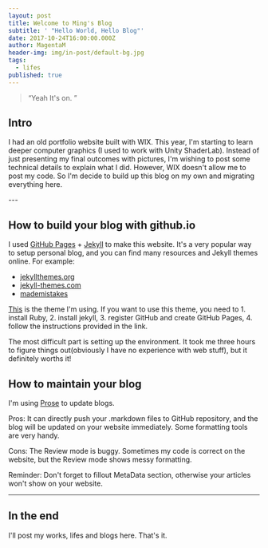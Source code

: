 ```yaml
---
layout: post
title: Welcome to Ming's Blog
subtitle: ' "Hello World, Hello Blog"'
date: 2017-10-24T16:00:00.000Z
author: MagentaM
header-img: img/in-post/default-bg.jpg
tags:
  - lifes
published: true
---
```


> “Yeah It's on. ”


## Intro

I had an old portfolio website built with WIX. This year, I'm starting to learn deeper computer graphics (I used to work with Unity ShaderLab). Instead of just presenting my final outcomes with pictures, I'm wishing to post some technical details to explain what I did. However, WIX doesn't allow me to post my code. So I'm decide to build up this blog on my own and migrating everything here.



<p id = "build"></p>
---

## How to build your blog with github.io

I used [GitHub Pages](https://pages.github.com/) + [Jekyll](http://jekyllrb.com/) to make this website. It's a very popular way to setup personal blog, and you can find many resources and Jekyll themes online. For example:

* [jekyllthemes.org](http://jekyllthemes.org/)  
* [jekyll-themes.com](https://jekyll-themes.com/)
* [mademistakes](https://mademistakes.com/work/jekyll-themes/)

[This](https://github.com/huxpro/huxpro.github.io/) is the theme I'm using. If you want to use this theme, you need to 1. install Ruby, 2. install jekyll, 3. register GitHub and create GitHub Pages, 4. follow the instructions provided in the link.

The most difficult part is setting up the environment. It took me three hours to figure things out(obviously I have no experience with web stuff), but it definitely worths it!

## How to maintain your blog

I'm using [Prose](http://prose.io "prose") to update blogs.

Pros: It can directly push your .markdown files to GitHub repository, and the blog will be updated on your website immediately. Some formatting tools are very handy.

Cons: The Review mode is buggy. Sometimes my code is correct on the website, but the Review mode shows messy formatting.

Reminder: Don't forget to fillout MetaData section, otherwise your articles won't show on your website.

---
## In the end
I'll post my works, lifes and blogs here. That's it.
